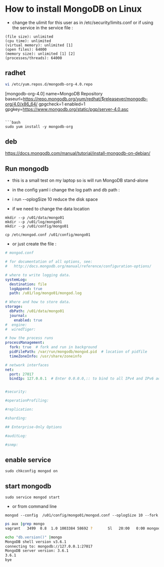 # How to install MongoDB on Linux 

- change the ulimit for this user as 
in  /etc/security/limits.conf or if using  the service in the service file :
```
(file size): unlimited
(cpu time): unlimited
(virtual memory): unlimited [1]
(open files): 64000
(memory size): unlimited [1] [2]
(processes/threads): 64000

```

## radhet 
```bash 
vi /etc/yum.repos.d/mongodb-org-4.0.repo
```
[mongodb-org-4.0]
name=MongoDB Repository
baseurl=https://repo.mongodb.org/yum/redhat/$releasever/mongodb-org/4.0/x86_64/
gpgcheck=1
enabled=1
gpgkey=https://www.mongodb.org/static/pgp/server-4.0.asc
```

```bash 
sudo yum install -y mongodb-org
```

## deb 

https://docs.mongodb.com/manual/tutorial/install-mongodb-on-debian/


## Run mongodb

- this is a small test on my laptop so is will run MongoDB stand-alone  
- in the config yaml i change the log path and db path :
- i run --oplogSize 10 reduce the disk space


- if we need to change the data location 
```
mkdir --p /u01/data/mongo01
mkdir --p /u01/log/mongo01
mkdir --p /u01/config/mongo01

cp /etc/mongod.conf /u01/config/mongo01
```
- or just create the file :
```yaml
# mongod.conf

# for documentation of all options, see:
#   http://docs.mongodb.org/manual/reference/configuration-options/

# where to write logging data.
systemLog:
  destination: file
  logAppend: true
  path: /u01/log/mongo01/mongod.log

# Where and how to store data.
storage:
  dbPath: /u01/data/mongo01
  journal:
    enabled: true
#  engine:
#  wiredTiger:

# how the process runs
processManagement:
  fork: true  # fork and run in background
  pidFilePath: /var/run/mongodb/mongod.pid  # location of pidfile
  timeZoneInfo: /usr/share/zoneinfo

# network interfaces
net:
  port: 27017
  bindIp: 127.0.0.1  # Enter 0.0.0.0,:: to bind to all IPv4 and IPv6 addresses or, alternatively, use the net.bindIpAll setting.


#security:

#operationProfiling:

#replication:

#sharding:

## Enterprise-Only Options

#auditLog:

#snmp:


```



## enable service 

```
sudo chkconfig mongod on
```
## start mongodb 

```
sudo service mongod start
```
- or from command line 
```
mongod --config  /u01/config/mongo01/mongod.conf --oplogSize 10 --fork 
```


```bash 
ps aux |grep mongo
vagrant   3499  0.8  1.0 1003384 58692 ?       Sl   20:00   0:00 mongod --config /u01/config/mongo01/mongod.conf --oplogSize 10 --fork
```

```bash 
echo "db.version()" |mongo
MongoDB shell version v3.6.1
connecting to: mongodb://127.0.0.1:27017
MongoDB server version: 3.6.1
3.6.1
bye
```
